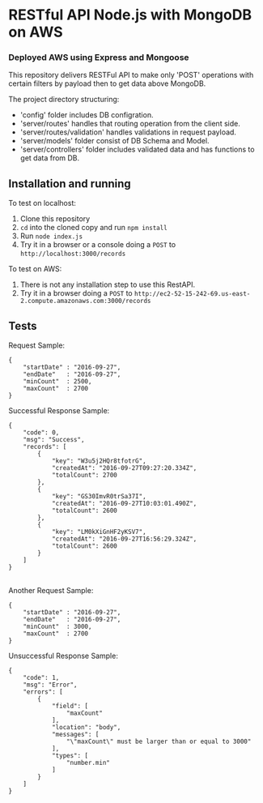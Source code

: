 
# RESTful API Node.js with MongoDB on AWS
### Deployed AWS using Express and Mongoose 

This repository delivers RESTFul API to make only 'POST' operations with certain filters by payload then to get data above MongoDB.

The project directory structuring:
* 'config' folder includes DB configration.
* 'server/routes' handles that routing operation from the client side. 
* 'server/routes/validation' handles validations in request payload.
* 'server/models' folder consist of DB Schema and Model.
* 'server/controllers' folder includes validated data and has functions to get data from DB.

## Installation and running

To test on localhost:
1. Clone this repository
2. `cd` into the cloned copy and run `npm install`
3. Run `node index.js`
4. Try it in a browser or a console doing a `POST` to `http://localhost:3000/records`

To test on AWS:

1. There is not any installation step to use this RestAPI.
2. Try it in a browser doing a `POST` to `http://ec2-52-15-242-69.us-east-2.compute.amazonaws.com:3000/records`

## Tests
Request Sample:

    {
    	"startDate" : "2016-09-27",
    	"endDate"	: "2016-09-27",
    	"minCount"	: 2500,
    	"maxCount"	: 2700
    }

Successful Response Sample:

    {
		"code": 0,
	    "msg": "Success",
	    "records": [
	        {
	            "key": "W3u5j2HQr8tfotrG",
	            "createdAt": "2016-09-27T09:27:20.334Z",
	            "totalCount": 2700
	        },
	        {
	            "key": "GS30ImvR0trSa37I",
	            "createdAt": "2016-09-27T10:03:01.490Z",
	            "totalCount": 2600
	        },
	        {
	            "key": "LM0kXiGnHF2yKSV7",
	            "createdAt": "2016-09-27T16:56:29.324Z",
	            "totalCount": 2600
	        }
		]
	}

## 
Another Request Sample: 

    {
		"startDate" : "2016-09-27",
		"endDate"	: "2016-09-27",
		"minCount"	: 3000,
		"maxCount"	: 2700
	}

Unsuccessful Response Sample:

    {
	    "code": 1,
	    "msg": "Error",
	    "errors": [
	        {
	            "field": [
	                "maxCount"
	            ],
	            "location": "body",
	            "messages": [
	                "\"maxCount\" must be larger than or equal to 3000"
	            ],
	            "types": [
	                "number.min"
	            ]
	        }
	    ]
    }
